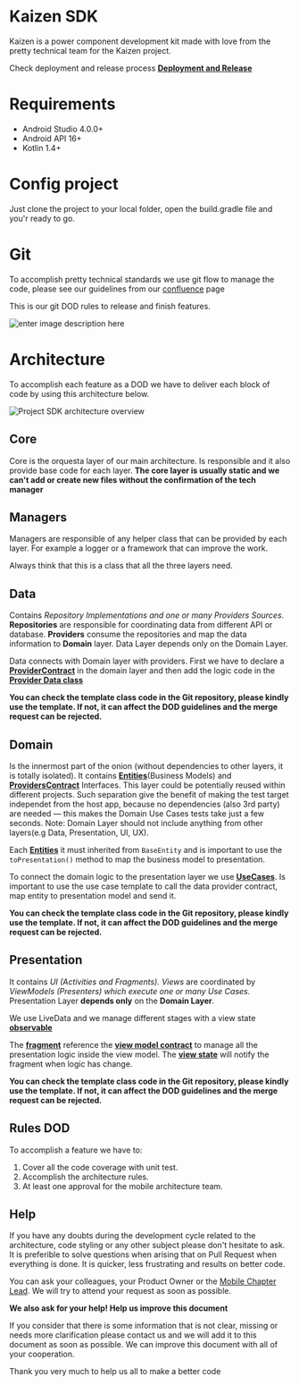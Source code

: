 # Kaizen SDK
Kaizen is a power component development kit made with love from the pretty technical team for the Kaizen project.

Check deployment and release process [**Deployment and Release**](https://github.com/danielcPrettytechnical/Kaizen-Android-SDK/blob/main/Deployment.md)

# Requirements

 -   Android Studio 4.0.0+
 -   Android API 16+
 -   Kotlin 1.4+

# Config project

 Just clone the project to your local folder, open the build.gradle file and you'r ready to go.

# Git
To accomplish pretty technical standards we use git flow to manage the code, please see our guidelines from our [confluence](https://prettytechnical.atlassian.net/wiki/spaces/PT/pages/304054462/Development+Git+guidelines) page 

This is our git DOD rules to release and finish features.

![enter image description here](https://firebasestorage.googleapis.com/v0/b/mikadosdk.appspot.com/o/git_deployments_rule.jpg?alt=media&token=f60b904e-fa09-43d1-a358-0bb1df22c5cb)

# Architecture

To accomplish each feature as a DOD we have to deliver each block of code by using this architecture below. 

![Project SDK architecture overview](https://firebasestorage.googleapis.com/v0/b/mikadosdk.appspot.com/o/Architecture.jpg?alt=media&token=235cb8a2-a429-42ff-a308-b2a120e3cd62)

## Core

Core is the orquesta layer of our main architecture. Is responsible and it also provide base code for each layer.
**The core layer is usually static and we can't add or create new files without the confirmation of the tech manager**

## Managers
Managers are responsible of any helper class that can be provided by each layer. For example a logger or a framework that can improve the work.

Always think that this is a class that all the three layers need. 

## Data
Contains _Repository Implementations and one or many Providers Sources_. ​ **Repositories** are responsible for coordinating data from different API or database. **Providers** consume the repositories and map the data information to **Domain** layer. Data Layer depends only on the Domain Layer. 

Data connects with Domain layer with providers. First we have to declare a [**ProviderContract**](https://gitlab.com/prettytechnical/kaizen/android-sdk/-/blob/master/Kaizen%20SDK/src/main/java/com/prettytechnical/kaizen_sdk/domain/providersContract/TemplateProviderContract.kt) in the domain layer and then add the logic code in the [**Provider Data class**](https://gitlab.com/prettytechnical/kaizen/android-sdk/-/blob/feature/KVS-11_Define_Android_data_domain_and_presentation_layer_template/Kaizen%20SDK/src/main/java/com/prettytechnical/kaizen_sdk/data/providers/templateProvider/TemplateProvider.kt)
 
 **You can check the template class code in the Git repository, please kindly use the template. If not, it can affect the DOD guidelines and the merge request can be rejected.**

## Domain
Is the innermost part of the onion (without dependencies to other layers, it is totally isolated). It contains [**Entities**](https://gitlab.com/prettytechnical/kaizen/android-sdk/-/blob/master/Kaizen%20SDK/src/main/java/com/prettytechnical/kaizen_sdk/domain/entities/TemplateEntity.kt)(Business Models) and **[ProvidersContract](https://gitlab.com/prettytechnical/kaizen/android-sdk/-/blob/feature/KVS-11_Define_Android_data_domain_and_presentation_layer_template/Kaizen%20SDK/src/main/java/com/prettytechnical/kaizen_sdk/domain/providersContract/TemplateProviderContract.kt)** Interfaces. This layer could be potentially reused within different projects. Such separation give the benefit of making the test target independet from the host app, because no dependencies (also 3rd party) are needed — this makes the Domain Use Cases tests take just a few seconds. Note: Domain Layer should not include anything from other layers(e.g Data, Presentation, UI, UX).

Each [**Entities**](https://gitlab.com/prettytechnical/kaizen/android-sdk/-/blob/master/Kaizen%20SDK/src/main/java/com/prettytechnical/kaizen_sdk/domain/entities/TemplateEntity.kt) it must inherited from `BaseEntity` and is important to use the `toPresentation()`  method to map the business model to presentation.

To connect the domain logic to the presentation layer we use **[UseCases](https://gitlab.com/prettytechnical/kaizen/android-sdk/-/blob/master/Kaizen%20SDK/src/main/java/com/prettytechnical/kaizen_sdk/domain/usecase/templateUseCase/TemplateUseCase.kt)**. Is important to use the use case template to call the data provider contract, map entity to presentation model and send it.

**You can check the template class code in the Git repository, please kindly use the template. If not, it can affect the DOD guidelines and the merge request can be rejected.**

## Presentation
It contains _UI (Activities and Fragments). Views_ are coordinated by _ViewModels (Presenters) which execute one or many Use Cases._ Presentation Layer **depends only** on the **Domain Layer**.

We use LiveData and we manage different stages with a view state **[observable](https://gitlab.com/prettytechnical/kaizen/android-sdk/-/blob/master/Kaizen%20SDK/src/main/java/com/prettytechnical/kaizen_sdk/presentation/scenes/templateScene/viewModel/TemplateViewModel.kt)**

The **[fragment](https://gitlab.com/prettytechnical/kaizen/android-sdk/-/blob/master/Kaizen%20SDK/src/main/java/com/prettytechnical/kaizen_sdk/presentation/scenes/templateScene/view/TemplateFragment.kt)** reference the **[view model contract](https://gitlab.com/prettytechnical/kaizen/android-sdk/-/blob/master/Kaizen%20SDK/src/main/java/com/prettytechnical/kaizen_sdk/presentation/scenes/templateScene/viewModel/TemplateViewModel.kt)** to manage all the presentation logic inside the view model. The **[view state](https://gitlab.com/prettytechnical/kaizen/android-sdk/-/blob/master/Kaizen%20SDK/src/main/java/com/prettytechnical/kaizen_sdk/presentation/scenes/templateScene/view/TemplateFragment.kt)** will notify the fragment when logic has change.

**You can check the template class code in the Git repository, please kindly use the template. If not, it can affect the DOD guidelines and the merge request can be rejected.**

## Rules DOD
To accomplish a feature we have to:

 1. Cover all the code coverage with unit test.
 2. Accomplish the architecture rules.
 3. At least one approval for the mobile architecture team.

## Help
If you have any doubts during the development cycle related to the architecture, code styling or any other subject please don't hesitate to ask. It is preferible to solve questions when arising that on Pull Request when everything is done. It is quicker, less frustrating and results on better code.

You can ask your colleagues, your Product Owner or the  [Mobile Chapter Lead](gumersindoa@prettytechnical.io). We will try to attend your request as soon as possible.

**We also ask for your help! Help us improve this document**

If you consider that there is some information that is not clear, missing or needs more clarification please contact us and we will add it to this document as soon as possible. We can improve this document with all of your cooperation.

Thank you very much to help us all to make a better code
